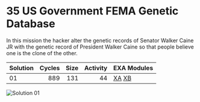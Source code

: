 # 35 US Government FEMA Genetic Database

In this mission the hacker alter the genetic records of Senator Walker Caine JR with the genetic record of President Walker Caine so that people believe one is the clone of the other.

| Solution | Cycles | Size | Activity | EXA Modules|
|:---------|-------:|-----:|---------:|------------|
| 01       |    889 |  131 |       44 | [XA](01-XA.exa) [XB](01-XB.exa) |

![Solution 01](EXAPUNKS%20-%20U.S.%20Government.gif "Solution 01")